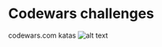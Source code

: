 # Codewars challenges
codewars.com katas
![alt text](https://dev.codewars.com/images/logo-220ae435.png)
